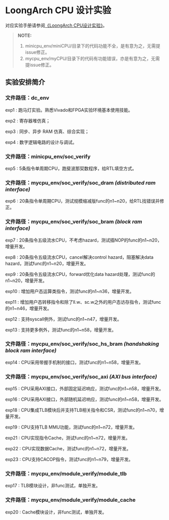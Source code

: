 # LoongArch CPU 设计实验
对应实验手册请参阅[《LoongArch CPU设计实验》](https://bookdown.org/loongson/_book3/)。

>**NOTE:** 
>  1. minicpu_env/miniCPU/目录下的代码功能不全，是有意为之，无需提issue修正。
>  2. mycpu_env/myCPU/目录下的代码有功能错误，亦是有意为之，无需提issue修正。

## 实验安排简介

### **文件路径：dc_env**
exp1  : 跑马灯实验。熟悉Vivado和FPGA实验环境基本使用技能。

exp2  : 寄存器堆仿真；

exp3  : 同步、异步 RAM 仿真、综合实现；

exp4  : 数字逻辑电路的设计与调试。

### **文件路径：minicpu_env**/soc_verify
exp5  : 5条指令单周期CPU，跑斐波那契数程序，给RTL填空方式。

### **文件路径：mycpu_env**/soc_verify/**soc_dram** *(distributed ram interface)* 
exp6  : 20条指令单周期CPU，测试规模缩减版func的n1~n20，给RTL找错误并修正。

### **文件路径：mycpu_env**/soc_verify/**soc_bram** *(block ram interface)*
exp7  : 20条指令五级流水CPU，不考虑hazard，测试插NOP的func的n1~n20，增量开发。

exp8  : 20条指令五级流水CPU，cancel解决control hazard，阻塞解决data hazard，测试func的n1~n20，增量开发。

exp9  : 20条指令五级流水CPU，forward优化data hazard处理，测试func的n1~n20，增量开发。

exp10 : 增加用户态运算类指令，测试func的n1~n36，增量开发。

exp11 : 增加用户态转移指令和除了ll.w、sc.w之外的用户态访存指令，测试func的n1~n46，增量开发。

exp12 : 支持syscall例外，测试func的n1~n47，增量开发。

exp13 : 支持更多例外，测试func的n1~n58，增量开发。

### **文件路径：mycpu_env**/soc_verify/**soc_hs_bram** *(handshaking block ram interface)*
exp14 : CPU采用带握手机制的接口，测试func的n1~n58，增量开发。

### **文件路径：mycpu_env**/soc_verify/**soc_axi**  *(AXI bus interface)*

exp15 : CPU采用AXI接口，外部固定延迟响应，测试func的n1~n58，增量开发。

exp16 : CPU采用AXI接口，外部随机延迟响应，测试func的n1~n58，增量开发。

exp18 : CPU集成TLB模块后并支持TLB相关指令和CSR，测试func的n1~n70，增量开发。

exp19 : CPU支持TLB MMU功能，测试func的n1~n72，增量开发。

exp21 : CPU实现指令Cache，测试func的n1~n72，增量开发。

exp22 : CPU实现数据Cache，测试func的n1~n72，增量开发。

exp23 : CPU支持CACOP指令，测试func的n1~n79，增量开发。

### **文件路径：mycpu_env**/module_verify/**module_tlb** 
exp17 : TLB模块设计，非func测试，单独开发。

### **文件路径：mycpu_env**/module_verify/**module_cache**
exp20 : Cache模块设计，非func测试，单独开发。

